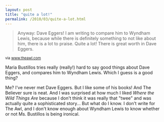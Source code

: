```yaml
---
layout: post
title: "quite a lot!"
permalink: /2010/03/quite-a-lot.html
---
```


<blockquote><p>Anyway: Dave Eggers! I am writing to compare him to Wyndham Lewis, because while there is definitely something to not like about him, there is a lot to praise. Quite a lot! There is great worth in Dave Eggers.</p></blockquote>

<p><small>via <a href="http://www.theawl.com/2010/02/dave-eggers-wyndham-lewis-and-hate">www.theawl.com</a></small></p>

<p>Maria Bustillos tries really (really!) hard to say good things about Dave Eggers, and compares him to Wyndham Lewis.  Which I guess is a good thing?</p>

<p>Me?  I&#39;ve never met Dave Eggers.  But I like some of his books!  And The Believer sure is neat.  And I was surprised at how much I liked <i>Where the Wild Things Are</i> because I don&#39;t think it was really that &quot;twee&quot; and was actually quite a sophisticated story...  But what do I know.  I don&#39;t write for The Awl, and I don&#39;t know enough about Wyndham Lewis to know whether or not Ms. Bustillos is being ironical.</p>


